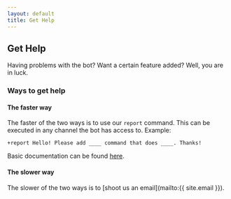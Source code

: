 ```yaml
---
layout: default
title: Get Help
---
```


## Get Help

Having problems with the bot? Want a certain feature added? Well, you are in luck.

### Ways to get help

#### The faster way

The faster of the two ways is to use our `report` command. This can be executed in any channel the bot has access to.
Example:

```none
+report Hello! Please add ____ command that does ____. Thanks!
```

Basic documentation can be found [here](./commands.md#help).

#### The slower way

The slower of the two ways is to [shoot us an email](mailto:{{ site.email }}).
